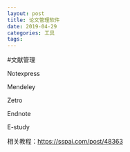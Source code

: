 ```yaml
---
layout: post
title: 论文管理软件
date: 2019-04-29 
categories: 工具
tags:
---
```


#文献管理

Notexpress

Mendeley

Zetro

Endnote

E-study

相关教程：<https://sspai.com/post/48363>

